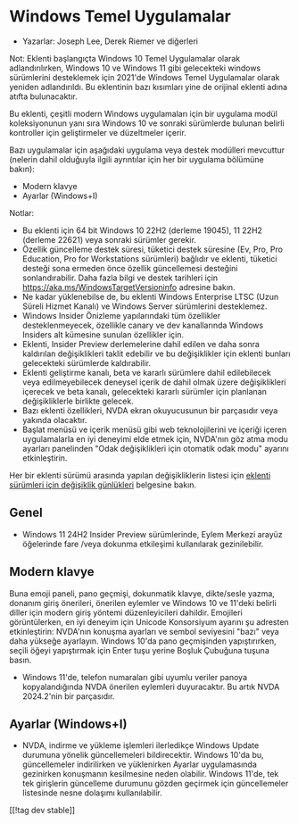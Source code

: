 # Windows Temel Uygulamalar #

* Yazarlar: Joseph Lee, Derek Riemer ve diğerleri

Not: Eklenti başlangıçta Windows 10 Temel Uygulamalar olarak
adlandırılırken, Windows 10 ve Windows 11 gibi gelecekteki windows
sürümlerini desteklemek için 2021'de Windows Temel Uygulamalar olarak
yeniden adlandırıldı. Bu eklentinin bazı kısımları yine de orijinal eklenti
adına atıfta bulunacaktır.

Bu eklenti, çeşitli modern Windows uygulamaları için bir uygulama modül
koleksiyonunun yanı sıra Windows 10 ve sonraki sürümlerde bulunan belirli
kontroller için geliştirmeler ve düzeltmeler içerir.

Bazı uygulamalar için aşağıdaki uygulama veya destek modülleri  mevcuttur
(nelerin dahil olduğuyla ilgili ayrıntılar için her bir uygulama bölümüne
bakın):

* Modern klavye
* Ayarlar (Windows+I)

Notlar:

* Bu eklenti için 64 bit Windows 10 22H2 (derleme 19045), 11 22H2 (derleme
  22621) veya sonraki sürümler gerekir.
* Özellik güncelleme destek süresi, tüketici destek süresine (Ev, Pro, Pro
  Education, Pro for Workstations sürümleri) bağlıdır ve eklenti, tüketici
  desteği sona ermeden önce özellik güncellemesi desteğini
  sonlandırabilir. Daha fazla bilgi ve destek tarihleri ​​için
  <https://aka.ms/WindowsTargetVersioninfo> adresine bakın.
* Ne kadar yüklenebilse de, bu eklenti Windows Enterprise LTSC (Uzun Süreli
  Hizmet Kanalı) ve Windows Server sürümlerini desteklemez.
* Windows Insider Önizleme yapılarındaki tüm özellikler desteklenmeyecek,
  özellikle canary ve dev kanallarında Windows Insiders alt kümesine sunulan
  özellikler için.
* Eklenti, Insider Preview derlemelerine dahil edilen ve daha sonra
  kaldırılan değişiklikleri taklit edebilir ve bu değişiklikler için eklenti
  bunları gelecekteki sürümlerde kaldırabilir.
* Eklenti geliştirme kanalı, beta ve kararlı sürümlere dahil edilebilecek
  veya edilmeyebilecek deneysel içerik de dahil olmak üzere değişiklikleri
  içerecek ve beta kanalı, gelecekteki kararlı sürümler için planlanan
  değişikliklerle birlikte gelecek.
* Bazı eklenti özellikleri, NVDA ekran okuyucusunun bir parçasıdır veya
  yakında olacaktır.
* Başlat menüsü ve içerik menüsü gibi web teknolojilerini ve içeriği içeren
  uygulamalarla en iyi deneyimi elde etmek için, NVDA'nın göz atma modu
  ayarları panelinden "Odak değişiklikleri için otomatik odak modu" ayarını
  etkinleştirin.

Her bir eklenti sürümü arasında yapılan değişikliklerin listesi için
[eklenti sürümleri için değişiklik günlükleri][1] belgesine bakın.

## Genel

* Windows 11 24H2 Insider Preview sürümlerinde, Eylem Merkezi arayüz
  öğelerinde fare /veya dokunma etkileşimi kullanılarak gezinilebilir.

## Modern klavye

Buna emoji paneli, pano geçmişi, dokunmatik klavye, dikte/sesle yazma,
donanım giriş önerileri, önerilen eylemler ve Windows 10 ve 11'deki belirli
diller için modern giriş yöntemi düzenleyicileri dahildir. Emojileri
görüntülerken, en iyi deneyim için Unicode Konsorsiyum ayarını şu adresten
etkinleştirin: NVDA'nın konuşma ayarları ve sembol seviyesini "bazı" veya
daha yükseğe ayarlayın. Windows 10'da pano geçmişinden yapıştırırken, seçili
öğeyi yapıştırmak için Enter tuşu yerine Boşluk Çubuğuna tuşuna basın.

* Windows 11'de, telefon numaraları gibi uyumlu veriler panoya
  kopyalandığında NVDA önerilen eylemleri duyuracaktır. Bu artık NVDA
  2024.2'nin bir parçasıdır.

## Ayarlar (Windows+I)

* NVDA, indirme ve yükleme işlemleri ilerledikçe Windows Update durumuna
  yönelik güncellemeleri bildirecektir. Windows 10'da bu, güncellemeler
  indirilirken ve yüklenirken Ayarlar uygulamasında gezinirken konuşmanın
  kesilmesine neden olabilir. Windows 11'de, tek tek girişlerin güncelleme
  durumunu gözden geçirmek için güncellemeler listesinde nesne dolaşımı
  kullanılabilir.

[[!tag dev stable]]

[1]: https://github.com/josephsl/wintenapps/wiki/w10changelog
